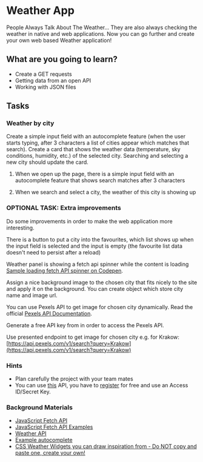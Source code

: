 # Weather App

People Always Talk About The Weather... They are also always checking the weather in native and web applications. Now you can go further and create your own web based Weather application!

## What are you going to learn?

* Create a GET requests
* Getting data from an open API
* Working with JSON files

## Tasks

### Weather by city
Create a simple input field with an autocomplete feature (when the user starts typing, after 3 characters a list of cities appear which matches that search). Create a card that shows the weather data (temperature, sky conditions, humidity, etc.) of the selected city. Searching and selecting a new city should update the card.

1. When we open up the page, there is a simple input field with an autocomplete feature that shows search matches after 3 characters

2. When we search and select a city, the weather of this city is showing up

### OPTIONAL TASK: Extra improvements
Do some improvements in order to make the web application more interesting.

There is a button to put a city into the favourites, which list shows up when the input field is selected and the input is empty (the favourite list data doesn't need to persist after a reload)

Weather panel is showing a fetch api spinner while the content is loading [Sample loading fetch API spinner on Codepen](https://codepen.io/wang0nya/pen/bzwQPr).

Assign a nice background image to the chosen city that fits nicely to the site and apply it on the background. You can create object which store city name and image url.

You can use Pexels API to get image for chosen city dynamically. Read the official [Pexels API Documentation](https://www.pexels.com/api/documentation).

Generate a free API key from in order to access the Pexels API.

Use presented endpoint to get image for chosen city e.g. for Krakow: [https://api.pexels.com/v1/search?query=Krakow](https://api.pexels.com/v1/search?query=Krakow)

### Hints
* Plan carefully the project with your team mates
* You can use [this](https://www.weatherapi.com/docs/) API, you have to [register](https://www.weatherapi.com/signup.aspx) for free and use an Access ID/Secret Key.

### Background Materials
* [JavaScript Fetch API](https://developer.mozilla.org/en-US/docs/Web/API/Fetch_API/Using_Fetch)
* [JavaScript Fetch API Examples](https://www.digitalocean.com/community/tutorials/how-to-use-the-javascript-fetch-api-to-get-data)
* [Weather API](https://www.weatherapi.com/docs/)
* [Example autocomplete](https://developer.mozilla.org/en-US/docs/Web/HTML/Element/datalist)
* [CSS Weather Widgets you can draw inspiration from - Do NOT copy and paste one, create your own!](https://freefrontend.com/css-weather-widgets/) 

